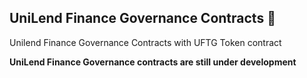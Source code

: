 ## UniLend Finance Governance Contracts 📝

Unilend Finance Governance Contracts with UFTG Token contract

**UniLend Finance Governance contracts are still under development**
